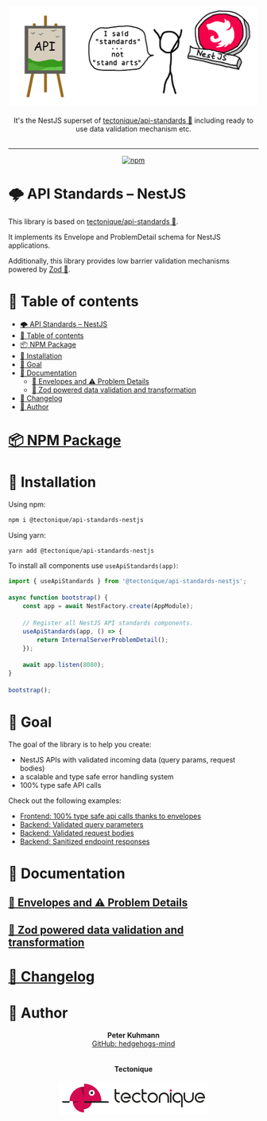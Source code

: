 <p align="center">
  <br>
  <br>
  <img src=".assets/logo.png" alt="Logo of library api-standards" width="500">
  <br>
  <br>
  It's the NestJS superset of
  <a href="https://github.com/tectonique/api-standards">tectonique/api-standards 🔗</a>
  including ready to use data validation mechanism etc.
  <br>
  <br>
</p>

<hr>

<p align="center">
  <a href="https://www.npmjs.com/package/@tectonique/api-standards">
    <img alt="npm" src="https://img.shields.io/npm/v/@tectonique/api-standards-nestjs?color=%23e62770&label=NPM">
  </a>
</p>


# 🌩 API Standards – NestJS
This library is based on [tectonique/api-standards 🔗](https://github.com/tectonique/api-standards).

It implements its Envelope and ProblemDetail schema for NestJS applications.

Additionally, this library provides low barrier validation mechanisms powered by [Zod 🔗](https://github.com/colinhacks/zod). 

# 📖 Table of contents

<!-- TOC -->
* [🌩 API Standards – NestJS](#-api-standards--nestjs)
* [📖 Table of contents](#-table-of-contents)
* [📦 NPM Package](#-npm-package)
* [💾 Installation](#-installation)
* [🏁 Goal](#-goal)
* [📑 Documentation](#-documentation)
  * [📨 Envelopes and ⚠️ Problem Details](#-envelopes-and--problem-details)
  * [💎 Zod powered data validation and transformation](#-zod-powered-data-validation-and-transformation)
* [📜 Changelog](#-changelog)
* [🦔 Author](#-author)
<!-- TOC -->

# [📦 NPM Package](https://www.npmjs.com/package/@tectonique/api-standards-nestjs)

# 💾 Installation

Using npm:
```bash
npm i @tectonique/api-standards-nestjs
```

Using yarn:
```
yarn add @tectonique/api-standards-nestjs
```

To install all components use `useApiStandards(app)`:

```typescript
import { useApiStandards } from '@tectonique/api-standards-nestjs';

async function bootstrap() {
    const app = await NestFactory.create(AppModule);

    // Register all NestJS API standards components.
    useApiStandards(app, () => {
        return InternalServerProblemDetail();
    });
    
    await app.listen(8080);
}

bootstrap();
```

# 🏁 Goal
The goal of the library is to help you create:
- NestJS APIs with validated incoming data (query params, request bodies)
- a scalable and type safe error handling system
- 100% type safe API calls

Check out the following examples:
- [Frontend: 100% type safe api calls thanks to envelopes](./src/Envelopes/README.md#-type-safe-api-calls)
- [Backend: Validated query parameters](./src/Validation/README.md#-query-parameters-schema)
- [Backend: Validated request bodies](./src/Validation/README.md#-request-body-schema)
- [Backend: Sanitized endpoint responses](./src/Validation/README.md#-response-schema)

# 📑 Documentation

## [📨 Envelopes and ⚠️ Problem Details](./src/Validation/README.md)

## [💎 Zod powered data validation and transformation](./src/Envelopes/README.md)

# [📜 Changelog](CHANGELOG.md)

# 🦔 Author
<p align="center">
  <b>Peter Kuhmann</b>
  <br>
  <a href="https://github.com/hedgehogs-mind">GitHub: hedgehogs-mind</a>
  <br>
  <br>
  <br>
  <b>Tectonique</b>
  <br>
  <br>
  <img src=".assets/tectonique-small.png" alt="Tectonique logo" width="300">
</p>